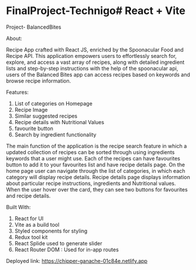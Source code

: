 # FinalProject-Technigo# React + Vite

Project- BalancedBites

About:

Recipe App crafted with React JS, enriched by the Spoonacular Food and Recipe API. This application empowers users to effortlessly search for, explore, and access a vast array of recipes, along with detailed ingredient lists and step-by-step instructions with the help of the spoonacular api, users of the Balanced Bites app can access recipes based on keywords and browse recipe information.

Features:

1. List of categories on Homepage
2. Recipe Image
3. Similar suggested recipes
4. Recipe details with Nutritional Values
5. favourite button
6. Search by ingredient functionality

The main function of the application is the recipe search feature in which a updated collection of recipes can be sorted through using ingredients keywords that a user might use. Each of the recipes can have favourites button to add it to your favourites list and have recipe details page. On the home page user can navigate through the list of categories, in which each category will display recipe details. Recipe details page displays information about particular recipe instructions, ingredients and Nutritional values. When the user hover over the card, they can see two buttons for favourites and recipe details.

Built With:

1. React for UI
2. Vite as a build tool
3. Styled components for styling
4. Redux tool kit
5. React Splide used to generate slider
6. React Router DOM : Used for in-app routes

Deployed link:
https://chipper-ganache-01c84e.netlify.app
